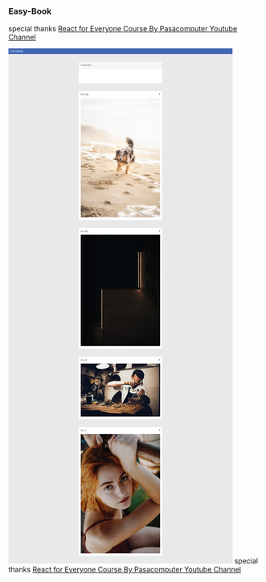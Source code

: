 ### Easy-Book
special thanks 
[React for Everyone Course By Pasacomputer Youtube Channel](https://www.youtube.com/watch?v=mXjxKhWNHNo)

![alt text](./git_images/full_page.png "full page screenshot")
special thanks
[React for Everyone Course By Pasacomputer Youtube Channel](https://www.youtube.com/watch?v=mXjxKhWNHNo)
